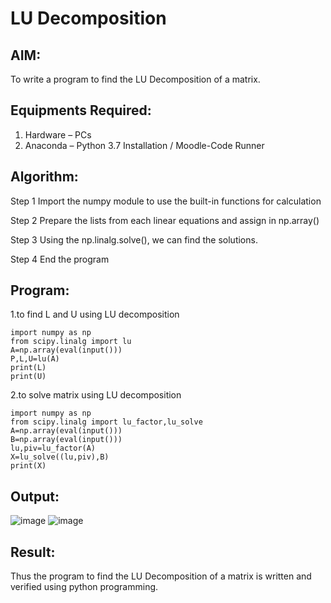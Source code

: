# LU Decomposition 

## AIM:
To write a program to find the LU Decomposition of a matrix.

## Equipments Required:
1. Hardware – PCs
2. Anaconda – Python 3.7 Installation / Moodle-Code Runner


## Algorithm:
Step 1 Import the numpy module to use the built-in functions for calculation

Step 2 Prepare the lists from each linear equations and assign in np.array()

Step 3 Using the np.linalg.solve(), we can find the solutions.

Step 4 End the program
   
 

## Program:
1.to find L and U using LU decomposition
```
import numpy as np
from scipy.linalg import lu
A=np.array(eval(input()))
P,L,U=lu(A)
print(L)
print(U)
```

2.to solve matrix using LU decomposition
```
import numpy as np
from scipy.linalg import lu_factor,lu_solve
A=np.array(eval(input()))
B=np.array(eval(input()))
lu,piv=lu_factor(A)
X=lu_solve((lu,piv),B)
print(X)
```

## Output:
![image](https://github.com/user-attachments/assets/5a8ef4dc-ddda-473a-84b3-6b3bbe36a929)
![image](https://github.com/user-attachments/assets/d9aaf9ec-0756-45eb-8ebd-d4f3f2cec3a2)



## Result:
Thus the program to find the LU Decomposition of a matrix is written and verified using python programming.

